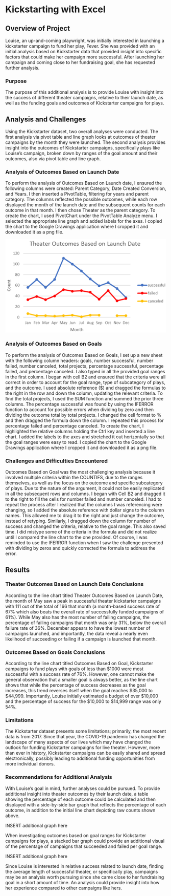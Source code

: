 # Kickstarting with Excel

## Overview of Project
Louise, an up-and-coming playwright, was initially interested in launching a kickstarter campaign to fund her play, Fever. She was provided with an initial analysis based on Kickstarter data that provided insight into specific factors that could make her campaign more successful. After launching her campaign and coming close to her fundraising goal, she has requested further analysis.

### Purpose
The purpose of this additional analysis is to provide Louise with insight into the success of different theater campaigns, relative to their launch date, as well as the funding goals and outcomes of Kickstarter campaigns for plays. 

## Analysis and Challenges
Using the Kickstarter dataset, two overall analyses were conducted. The first analysis via pivot table and line graph looks at outcomes of theater campaigns by the month they were launched. The second analysis provides insight into the outcomes of Kickstarter campaigns, specifically plays like Louise’s campaign, broken down by ranges of the goal amount and their outcomes, also via pivot table and line graph.  

### Analysis of Outcomes Based on Launch Date
To perform the analysis of Outcomes Based on Launch date, I ensured the following columns were created: Parent Category, Date Created Conversion, and Years. I then inserted a PivotTable, filtering for years and parent category. The columns reflected the possible outcomes, while each row displayed the month of the launch date and the subsequent counts for each outcome in that month. I then chose Theater as the parent category. To create the chart, I used PivotChart under the PivotTable Analyze menu. I selected the appropriate line graph and added labels for the axes. I copied the chart to the Google Drawings application where I cropped it and downloaded it as a png file. 

![This is an image](https://github.com/mmstrouth/kickstarter-analysis/blob/eea25568d67e6824a6c234b3de216bcb1f9cb4e3/Theater_Outcomes_vs_Launch.png)

### Analysis of Outcomes Based on Goals
To perform the analysis of Outcomes Based on Goals, I set up a new sheet with the following column headers: goals, number successful, number failed, number canceled, total projects, percentage successful, percentage failed, and percentage canceled. I also typed in all the provided goal ranges in the first column. I began with cell B2 and ensured that the criteria were all correct in order to account for the goal range, type of subcategory of plays, and the outcome. I used absolute reference ($) and dragged the formulas to the right in the row and down the column, updating the relevant criteria. To find the total projects, I used the SUM function and summed the prior three columns. The percentage successful was found by using the IFERROR function to account for possible errors when dividing by zero and then dividing the outcome total by total projects. I changed the cell format to % and then dragged the formula down the column. I repeated this process for percentage failed and percentage canceled. To create the chart, I highlighted the relative columns holding the Ctrl key and inserted a line chart. I added the labels to the axes and stretched it out horizontally so that the goal ranges were easy to read. I copied the chart to the Google Drawings application where I cropped it and downloaded it as a png file. 
 


### Challenges and Difficulties Encountered
Outcomes Based on Goal was the most challenging analysis because it involved multiple criteria within the COUNTIFS, due to the ranges themselves, as well as the focus on the outcome and specific subcategory of plays. Due to the nature of the argument, it could not be easily replicated in all the subsequent rows and columns. I began with Cell B2 and dragged it to the right to fill the cells for number failed and number canceled. I had to repeat the process after I realized that the columns I was referencing were changing, so I added the absolute reference with dollar signs to the column names. This allowed me to drag it to the right and just change the outcome, instead of retyping. Similarly, I dragged down the column for number of success and changed the criteria, relative to the goal range. This also saved time. I did mistype some of the criteria in the formula and did not realize until I compared the line chart to the one provided. Of course, I was reminded to use the IFERROR function when I saw the challenge presented with dividing by zeros and quickly corrected the formula to address the error. 


## Results
### Theater Outcomes Based on Launch Date Conclusions
According to the line chart titled Theater Outcomes Based on Launch Date, the month of May saw a peak in successful theater kickstarter campaigns with 111 out of the total of 166 that month (a month-based success rate of 67% which also beats the overall rate of successfully funded campaigns of 61%). While May also has the most number of failing campaigns, the percentage of failing campaigns that month was only 31%, below the overall failure rate of 36%. December appears to have the lowest number of campaigns launched, and importantly, the data reveal a nearly even likelihood of succeeding or failing if a campaign is launched that month. 

### Outcomes Based on Goals Conclusions
According to the line chart titled Outcomes Based on Goal, Kickstarter campaigns to fund plays with goals of less than $1000 were most successful with a success rate of 76%. However, one cannot make the general observation that a smaller goal is always better, as the line chart shows that while the percentage of success decreases as the goal increases, this trend reverses itself when the goal reaches $35,000 to $44,999. Importantly, Louise initially estimated a budget of over $10,000 and the percentage of success for the $10,000 to $14,999 range was only 54%. 

### Limitations
The Kickstarter dataset presents some limitations; primarily, the most recent data is from 2017. Since that year, the COVID-19 pandemic has changed the landscape of many aspects of our lives which may have changed the outlook for funding Kickstarter campaigns for live theater. However, more than ever in history, Kickstarter campaigns can be easily shared and spread electronically, possibly leading to additional funding opportunities from more individual donors. 
### Recommendations for Additional Analysis
With Louise’s goal in mind, further analyses could be pursued. To provide additional insight into theater outcomes by their launch date, a table showing the percentage of each outcome could be calculated and then displayed with a side-by-side bar graph that reflects the percentage of each outcome, in addition to the initial line chart depicting raw counts shown above. 

INSERT additional graph here

When investigating outcomes based on goal ranges for Kickstarter campaigns for plays, a stacked bar graph could provide an additional visual of the percentage of campaigns that succeeded and failed per goal range. 

INSERT additional graph here 

Since Louise is interested in relative success related to launch date, finding the average length of successful theater, or specifically play, campaigns may be an analysis worth pursuing since she came close to her fundraising goal in a short amount of time. An analysis could provide insight into how her experience compared to other campaigns like hers. 
